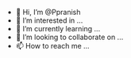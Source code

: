 - 👋 Hi, I’m @Ppranish
- 👀 I’m interested in ...
- 🌱 I’m currently learning ...
- 💞️ I’m looking to collaborate on ...
- 📫 How to reach me ...

<!---
Ppranish/Ppranish is a ✨ special ✨ repository because its `README.md` (this file) appears on your GitHub profile.
You can click the Preview link to take a look at your changes.
--->
